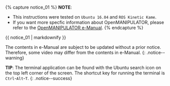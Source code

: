 
{% capture notice_01 %}
**NOTE**:

- This instructions were tested on `Ubuntu 16.04` and `ROS Kinetic Kame`.
- If you want more specfic information about OpenMANIPULATOR, please refer to the [OpenMANIPULATOR e-Manual](/docs/en/platform/openmanipulator/).
{% endcapture %}
<div class="notice--info">{{ notice_01 | markdownify }}</div>

The contents in e-Manual are subject to be updated without a prior notice. Therefore, some video may differ from the contents in e-Manual.
{: .notice--warning}

**TIP**: The terminal application can be found with the Ubuntu search icon on the top left corner of the screen. The shortcut key for running the terminal is `Ctrl`-`Alt`-`T`.
{: .notice--success}
